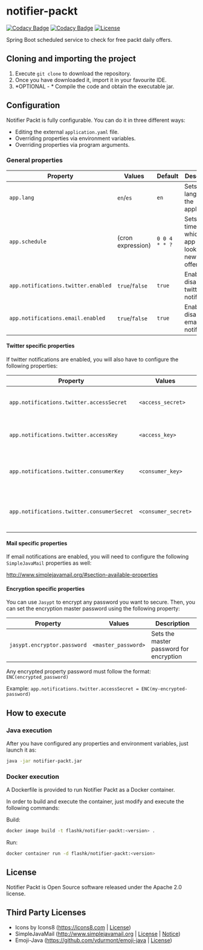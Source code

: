 
# notifier-packt

[![Codacy Badge](https://api.codacy.com/project/badge/Grade/4f44adffbcc347e4a50774dd89084a41)](https://app.codacy.com/app/Flashky/notifier-packt?utm_source=github.com&utm_medium=referral&utm_content=Flashky/notifier-packt&utm_campaign=Badge_Grade_Dashboard)
[![Codacy Badge](https://api.codacy.com/project/badge/Coverage/08c6235b955540038929f66cccfb616e)](https://www.codacy.com/app/Flashky/notifier-packt?utm_source=github.com&utm_medium=referral&utm_content=Flashky/notifier-packt&utm_campaign=Badge_Coverage)
[![License](https://img.shields.io/badge/License-Apache%202.0-blue.svg)](https://opensource.org/licenses/Apache-2.0)

Spring Boot scheduled  service to check for free packt daily offers.

## Cloning and importing the project
 1. Execute `git clone` to download the repository.
 2. Once you have downloaded it, import it in your favourite IDE.
 3. *OPTIONAL - * Compile the code and obtain the executable jar.

## Configuration
Notifier Packt is fully configurable. You can do it in three different ways:
 - Editing the external `application.yaml` file.
 - Overriding properties via environment variables.
 - Overriding properties via program arguments.

### General properties
|  Property                           |  Values           | Default        | Description                                                  |
|-------------------------------------|-------------------|----------------|--------------------------------------------------------------|
|`app.lang`                           | `en`/`es`         | `en`           | Sets the language of the application                         |
|`app.schedule`                       | (cron expression) | `0 0 4 * * ?`  | Sets the time on which the app will look for new free offers |
| `app.notifications.twitter.enabled` | `true`/`false `   | `true`         | Enables or disables the twitter notifications                |
| `app.notifications.email.enabled`   |  `true`/`false`   | `true`         | Enables or disables email notifications                      |


#### Twitter specific properties
If twitter notifications are enabled, you will also have to configure the following properties:

|  Property  | Values   | Description  |
|---|---|---|
| `app.notifications.twitter.accessSecret`  | `<access_secret>` | Enables or disables the twitter notifications  |
| `app.notifications.twitter.accessKey`  |  `<access_key>`| Enables or disables email notifications  |
| `app.notifications.twitter.consumerKey`  |  `<consumer_key>` | Sets the master password for encryption  |
| `app.notifications.twitter.consumerSecret`  |  `<consumer_secret>` | Sets the master password for encryption  |

#### Mail specific properties
If email notifications are enabled, you will need to configure the following `SimpleJavaMail` properties as well:

<http://www.simplejavamail.org/#section-available-properties>

#### Encryption specific properties
You can use `Jasypt` to encrypt any password you want to secure. Then, you can set the encryption master password using the following property:

|  Property  | Values   | Description  |
|---|---|---|
| `jasypt.encryptor.password`  |  `<master_password>` | Sets the master password for encryption  |

Any encrypted property password must follow the format: 
`ENC(encrypted_password)`

Example:
`app.notifications.twitter.accessSecret = ENC(my-encrypted-password)`

## How to execute

### Java execution
After you have configured any properties and environment variables, just launch it as:

```sh
java -jar notifier-packt.jar
```

### Docker execution
A Dockerfile is provided to run Notifier Packt as a Docker container.

In order to build and execute the container, just modify and execute the following commands:

Build:
```sh
docker image build -t flashk/notifier-packt:<version> .
```

Run:
```sh
docker container run -d flashk/notifier-packt:<version>
``` 
## License
Notifier Packt is Open Source software released under the Apache 2.0 license.

## Third Party Licenses
 -   Icons by Icons8 (<https://icons8.com> | [License](https://icons8.com/license))
 -   SimpleJavaMail (<http://www.simplejavamail.org> | [License](https://github.com/bbottema/simple-java-mail/blob/develop/LICENSE-2.0.txt) | [Notice](https://github.com/bbottema/simple-java-mail/blob/develop/NOTICE.txt))
 -   Emoji-Java (<https://github.com/vdurmont/emoji-java> | [License](https://github.com/vdurmont/emoji-java/blob/master/LICENSE.md))

